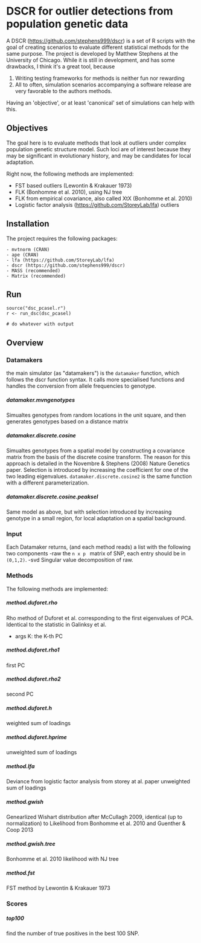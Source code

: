 # DSCR for outlier detections from population genetic data
A DSCR (https://github.com/stephens999/dscr) is a set of R scripts with the goal
of creating scenarios to evaluate different statistical methods for the same 
purpose. The project is developed by Matthew Stephens at the University of
Chicago. While it is still in development, and has some drawbacks, I think it's
 a great tool, because

1. Writing testing frameworks for methods is neither fun nor rewarding
2. All to often, simulation scenarios accompanying a software release are
very favorable to the authors methods.

Having an 'objective', or at least
'canonical' set of simulations can help with this.

## Objectives
The goal here is to evaluate methods that look at outliers under complex 
population genetic structure model. Such loci are of interest because they
may be significant in evolutionary history, and may be candidates for 
local adaptation.

Right now, the following methods are implemented:

- FST based outliers (Lewontin \& Krakauer 1973)
- FLK (Bonhomme et al. 2010), using NJ tree
- FLK from empirical covariance, also called XtX (Bonhomme et al. 2010)
- Logistic factor analysis (https://github.com/StoreyLab/lfa) outliers


## Installation
The project requires the following packages:

    - mvtnorm (CRAN)
    - ape (CRAN)
    - lfa (https://github.com/StoreyLab/lfa)
    - dscr (https://github.com/stephens999/dscr)
    - MASS (recommended)
    - Matrix (recommended)

## Run

    source("dsc_pcasel.r")
    r <- run_dsc(dsc_pcasel)

    # do whatever with output

## Overview

### Datamakers
the main simulator (as "datamakers") is the `datamaker` function,
which follows the dscr function syntax. It calls more specialised
functions and handles the conversion from allele frequencies to 
genotype. 


##### datamaker.mvngenotypes
Simualtes genotypes from random locations in the unit square, and 
then generates genotypes based on a distance matrix

##### datamaker.discrete.cosine
Simualtes genotypes from a spatial model by constructing a covariance
matrix from the basis of the discrete cosine transform. The reason for this
approach is detailed in the Novembre \& Stephens (2008) Nature Genetics
paper. Selection is introduced by increasing the coefficient for one of the
two leading eigenvalues. `datamaker.discrete.cosine2` is the same function
with a different parameterization.

##### datamaker.discrete.cosine.peaksel
Same model as above, but with selection introduced by increasing
genotype in a small region, for local adaptation on a spatial
background.

### Input
Each Datamaker returns, (and each method reads) a list with the following two components
 -raw the `n x p ` matrix of SNP, each entry should be in `(0,1,2)`.
 -svd Singular value decomposition of raw.

### Methods
The following methods are implemented:

##### method.duforet.rho
Rho method of Duforet et al. corresponding to the first eigenvalues of PCA. 
Identical to the statistic in Galinksy et al.

- args K: the K-th PC

##### method.duforet.rho1
first PC
##### method.duforet.rho2
second PC
##### method.duforet.h
weighted sum of loadings
##### method.duforet.hprime
unweighted sum of loadings
##### method.lfa
Deviance from logistic factor analysis from storey at al. paper
unweighted sum of loadings
##### method.gwish
Genearlized Wishart distribution after McCullagh 2009, identical (up to 
normalization) to Likelihood from Bonhomme et al. 2010 and Guenther \& Coop 2013

##### method.gwish.tree
Bonhomme et al. 2010 likelihood with NJ tree

##### method.fst
FST method by Lewontin \& Krakauer 1973


### Scores
##### top100
find the number of true positives in the best 100 SNP.
